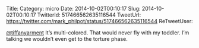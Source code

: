 Title: 
Category: micro
Date: 2014-10-02T00:10:17
Slug: 2014-10-02T00:10:17
TwitterId: 517466562635116544
TweetUrl: https://twitter.com/mark_philpot/status/517466562635116544
ReTweetUser: 

[@tiffanyarment](https://twitter.com/tiffanyarment) It’s multi-colored. That would never fly with my toddler. I’m talking we wouldn’t even get to the torture phase.